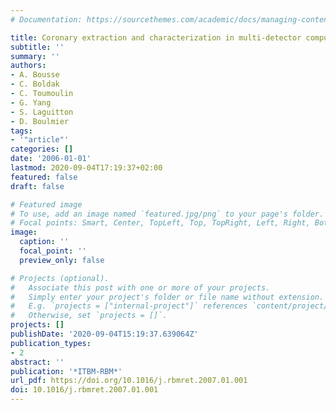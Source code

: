```yaml
---
# Documentation: https://sourcethemes.com/academic/docs/managing-content/

title: Coronary extraction and characterization in multi-detector computed tomography
subtitle: ''
summary: ''
authors:
- A. Bousse
- C. Boldak
- C. Toumoulin
- G. Yang
- S. Laguitton
- D. Boulmier
tags:
- '"article"'
categories: []
date: '2006-01-01'
lastmod: 2020-09-04T17:19:37+02:00
featured: false
draft: false

# Featured image
# To use, add an image named `featured.jpg/png` to your page's folder.
# Focal points: Smart, Center, TopLeft, Top, TopRight, Left, Right, BottomLeft, Bottom, BottomRight.
image:
  caption: ''
  focal_point: ''
  preview_only: false

# Projects (optional).
#   Associate this post with one or more of your projects.
#   Simply enter your project's folder or file name without extension.
#   E.g. `projects = ["internal-project"]` references `content/project/deep-learning/index.md`.
#   Otherwise, set `projects = []`.
projects: []
publishDate: '2020-09-04T15:19:37.639064Z'
publication_types:
- 2
abstract: ''
publication: '*ITBM-RBM*'
url_pdf: https://doi.org/10.1016/j.rbmret.2007.01.001
doi: 10.1016/j.rbmret.2007.01.001
---
```

